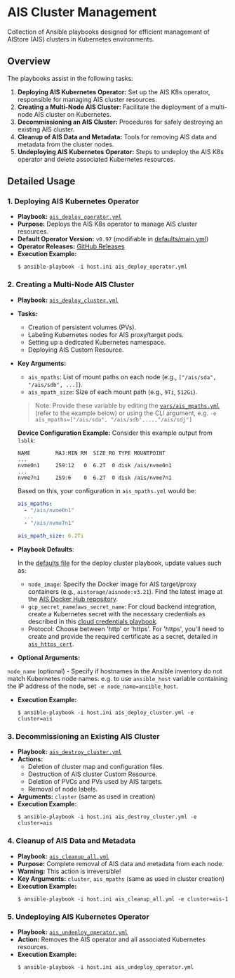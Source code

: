 
# AIS Cluster Management

Collection of Ansible playbooks designed for efficient management of AIStore (AIS) clusters in Kubernetes environments.

## Overview

The playbooks assist in the following tasks:

1. **Deploying AIS Kubernetes Operator:** Set up the AIS K8s operator, responsible for managing AIS cluster resources.
2. **Creating a Multi-Node AIS Cluster:** Facilitate the deployment of a multi-node AIS cluster on Kubernetes.
3. **Decommissioning an AIS Cluster:** Procedures for safely destroying an existing AIS cluster.
4. **Cleanup of AIS Data and Metadata:** Tools for removing AIS data and metadata from the cluster nodes.
5. **Undeploying AIS Kubernetes Operator:** Steps to undeploy the AIS K8s operator and delete associated Kubernetes resources.

## Detailed Usage

### 1. Deploying AIS Kubernetes Operator

- **Playbook:** [`ais_deploy_operator.yml`](../ais_deploy_operator.yml)
- **Purpose:** Deploys the AIS K8s operator to manage AIS cluster resources.
- **Default Operator Version:** `v0.97` (modifiable in [defaults/main.yml](../roles/ais_deploy_operator/defaults/main.yml))
- **Operator Releases:** [GitHub Releases](https://github.com/NVIDIA/ais-k8s/releases)
- **Execution Example:**
  ```console
  $ ansible-playbook -i host.ini ais_deploy_operator.yml
  ```

### 2. Creating a Multi-Node AIS Cluster

- **Playbook:** [`ais_deploy_cluster.yml`](../ais_deploy_cluster.yml)
- **Tasks:**
  - Creation of persistent volumes (PVs).
  - Labeling Kubernetes nodes for AIS proxy/target pods.
  - Setting up a dedicated Kubernetes namespace.
  - Deploying AIS Custom Resource.
- **Key Arguments:**
  - `ais_mpaths`: List of mount paths on each node (e.g., `["/ais/sda", "/ais/sdb", ...]`).
  - `ais_mpath_size`: Size of each mount path (e.g., `9Ti`, `512Gi`).

  > Note: Provide these variable by editing the [`vars/ais_mpaths.yml`](../vars/ais_mpaths.yml) (refer to the example below) or using the CLI argument, e.g. `-e ais_mpaths=["/ais/sda", "/ais/sdb",...,"/ais/sdj"]`
  
    **Device Configuration Example:**
    Consider this example output from `lsblk`:
    ```
    NAME        MAJ:MIN RM  SIZE RO TYPE MOUNTPOINT
    ...
    nvme0n1     259:12   0  6.2T  0 disk /ais/nvme0n1
    ...
    nvme7n1     259:6    0  6.2T  0 disk /ais/nvme7n1
    ```
    Based on this, your configuration in `ais_mpaths.yml` would be:
    ```yaml
    ais_mpaths:
      - "/ais/nvme0n1"
      ...
      - "/ais/nvme7n1"

    ais_mpath_size: 6.2Ti
    ```

- **Playbook Defaults**:
    
    In the [defaults file](../playbooks/roles/ais_deploy_cluster/defaults/main.yml) for the deploy cluster playbook, update values such as:
    
    - `node_image`: Specify the Docker image for AIS target/proxy containers (e.g., `aistorage/aisnode:v3.21`). Find the latest image at the [AIS Docker Hub repository](https://hub.docker.com/r/aistorage/aisnode/tags).
    - `gcp_secret_name`/`aws_secret_name`: For cloud backend integration, create a Kubernetes secret with the necessary credentials as described in this [cloud credentials playbook](../playbooks/cloud/README.md).
    - Protocol: Choose between 'http' or 'https'. For 'https', you'll need to create and provide the required certificate as a secret, detailed in [`ais_https_cert`](../playbooks/docs/ais_https_cert.md).

- **Optional Arguments:**

`node_name` (optional) - Specify if hostnames in the Ansible inventory do not match Kubernetes node names. e.g. to use `ansible_host` variable containing the IP address of the node, set `-e node_name=ansible_host`.

- **Execution Example:**
  ```console
  $ ansible-playbook -i host.ini ais_deploy_cluster.yml -e cluster=ais
  ```

### 3. Decommissioning an Existing AIS Cluster

- **Playbook:** [`ais_destroy_cluster.yml`](../ais_destroy_cluster.yml)
- **Actions:**
  - Deletion of cluster map and configuration files.
  - Destruction of AIS cluster Custom Resource.
  - Deletion of PVCs and PVs used by AIS targets.
  - Removal of node labels.
- **Arguments:** `cluster` (same as used in creation)
- **Execution Example:**
  ```console
  $ ansible-playbook -i host.ini ais_destroy_cluster.yml -e cluster=ais
  ```

### 4. Cleanup of AIS Data and Metadata

- **Playbook:** [`ais_cleanup_all.yml`](../ais_cleanup_all.yml)
- **Purpose:** Complete removal of AIS data and metadata from each node.
- **Warning:** This action is irreversible!
- **Key Arguments:** `cluster`, `ais_mpaths` (same as used in cluster creation)
- **Execution Example:**
  ```console
  $ ansible-playbook -i host.ini ais_cleanup_all.yml -e cluster=ais-1
  ```

### 5. Undeploying AIS Kubernetes Operator

- **Playbook:** [`ais_undeploy_operator.yml`](../ais_undeploy_operator.yml)
- **Action:** Removes the AIS operator and all associated Kubernetes resources.
- **Execution Example:**
  ```console
  $ ansible-playbook -i host.ini ais_undeploy_operator.yml
  ```